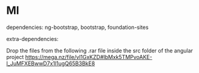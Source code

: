 # Ml
dependencies:
ng-bootstrap, 
bootstrap, 
foundation-sites

extra-dependencies:

Drop the files from the following .rar file inside the src folder of the angular project
https://mega.nz/file/vl1GxKZD#IbMxk5TMPvoAKE-I_JuMFXEBwwD7x1l1ugQ65B3BkE8
